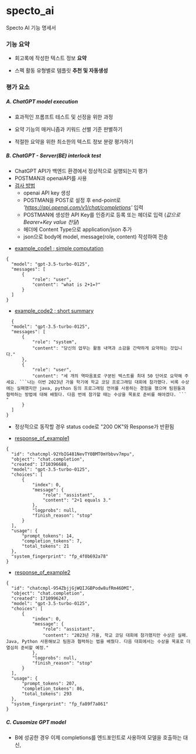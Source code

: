 # specto_ai

Specto AI 기능 명세서

### 기능 요약

  - 회고록에 작성한 텍스트 정보 __요약__

  - 스펙 활동 유형별로 템플릿 __추천 및 자동생성__


### 평가 요소

##### A. ChatGPT model execution

  - 효과적인 프롬프트 테스트 및 선정을 위한 과정

  - 요약 기능의 매커니즘과 키워드 선별 기준 판별하기

  - 적절한 요약을 위한 최소한의 텍스트 정보 분량 평가하기

##### B. ChatGPT - Server(BE) interlock test
 
  - ChatGPT API가 백엔드 환경에서 정상적으로 실행되는지 평가
  - POSTMAN과 openaiAPI를 사용
  - <u>검사 방법</u>
    - openai API key 생성
    - POSTMAN을 POST로 설정 후 end-point로 _'https://api.openai.com/v1/chat/completions'_ 입력
    - POSTMAN에 생성한 API Key를 인증키로 등록 또는 헤더로 입력 (_값으로 Bearer+Key value 전달_)
    - 헤더에 Content Type으로 application/json 추가
    - json으로 body에 model, message(role, content) 작성하여 전송
    
  + <u>example_code1 ; simple computation</u>
  ```
  {
    "model": "gpt-3.5-turbo-0125",
    "messages": [
        {
            "role": "user",
            "content": "what is 2+1=?"
        }
    ]
  }
  ```
  + <u>example_code2 ; short summary</u>
  ```
    {
    "model": "gpt-3.5-turbo-0125",
    "messages": [
        {
            "role": "system",
            "content": "당신의 업무는 활동 내역과 소감을 간략하게 요약하는 것입니다."
        },
        {
            "role": "user",
            "content": "세 개의 역따옴표로 구분된 텍스트를 최대 50 단어로 요약해 주세요. ```나는 이번 2023년 가을 학기에 학교 코딩 프로그래밍 대회에 참가했다. 비록 수상에는 실패했지만 java, python 등의 프로그래밍 언어를 사용하는 경험을 했으며 팀원들과 협력하는 방법에 대해 배웠다. 다음 번에 참가할 때는 수상을 목표로 준비를 해야겠다. ``` "
        }
    ]
  }
  ```
  - 정상적으로 동작할 경우 status code로 "200 OK"와 Response가 반환됨
  + <u>response_of_example1</u>
  ```
  {
    "id": "chatcmpl-92YbIG481NevTY0BMT0mYbbvv7mpu",
    "object": "chat.completion",
    "created": 1710396688,
    "model": "gpt-3.5-turbo-0125",
    "choices": [
        {
            "index": 0,
            "message": {
                "role": "assistant",
                "content": "2+1 equals 3."
            },
            "logprobs": null,
            "finish_reason": "stop"
        }
    ],
    "usage": {
        "prompt_tokens": 14,
        "completion_tokens": 7,
        "total_tokens": 21
    },
    "system_fingerprint": "fp_4f0b692a78"
  }
  ```
  + <u>response_of_example2</u>
  ```
  {
    "id": "chatcmpl-954ZbjjGjWQIJGBPodw8ufRm46DMI",
    "object": "chat.completion",
    "created": 1710996247,
    "model": "gpt-3.5-turbo-0125",
    "choices": [
        {
            "index": 0,
            "message": {
                "role": "assistant",
                "content": "2023년 가을, 학교 코딩 대회에 참가했지만 수상은 실패. Java, Python 사용해보고 팀원과 협력하는 법을 배웠다. 다음 대회에서는 수상을 목표로 더 열심히 준비할 예정."
            },
            "logprobs": null,
            "finish_reason": "stop"
        }
    ],
    "usage": {
        "prompt_tokens": 207,
        "completion_tokens": 86,
        "total_tokens": 293
    },
    "system_fingerprint": "fp_fa89f7a861"
  }
  ```

##### C. Cusomize GPT model

  - B에 성공한 경우 이제 completions를 엔드포인트로 사용하여 모델을 호출하는 대신,
  
